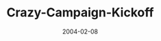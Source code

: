 ---
layout: music 
title: "Crazy-Campaign-Kickoff"
series: "Super Bowl"
date: 2004-02-08 
description: "Super Bowl Sunday 2004"
audio: "http://www.crossroads.net/audio/2004/2004_02_Super_Bowl/Crazy_Campaign_Kickoff_02-08-04.mp3"
audio-duration: "49:32"
src: "http://www.crossroads.net/players/media/mediumHz/bigscreen.super04.jpg"
---